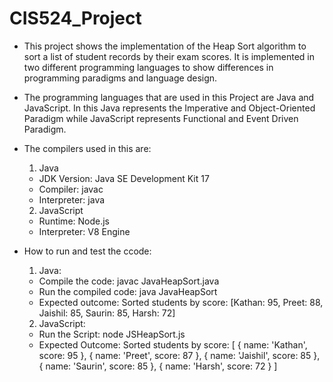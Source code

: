 # CIS524_Project

- This project shows the implementation of the Heap Sort algorithm to sort a list of student records by their exam scores. It is implemented in two different programming languages to show differences in programming paradigms and language design.

- The programming languages that are used in this Project are Java and JavaScript. In this Java represents the Imperative and Object-Oriented Paradigm while JavaScript represents Functional and Event Driven Paradigm.

- The compilers used in this are:
  1) Java
  - JDK Version: Java SE Development Kit 17
  - Compiler: javac
  - Interpreter: java
  
  2) JavaScript
  - Runtime: Node.js 
  - Interpreter: V8 Engine
  
- How to run and test the ccode:
  1) Java:
  - Compile the code:
     javac JavaHeapSort.java
  - Run the compiled code:
     java JavaHeapSort
  - Expected outcome:
    Sorted students by score:
    [Kathan: 95, Preet: 88, Jaishil: 85, Saurin: 85, Harsh: 72]

  2) JavaScript:
  - Run the Script:
     node JSHeapSort.js
  - Expected Outcome:
     Sorted students by score:
      [
        { name: 'Kathan', score: 95 },
        { name: 'Preet', score: 87 },
        { name: 'Jaishil', score: 85 },
        { name: 'Saurin', score: 85 },
        { name: 'Harsh', score: 72 }
      ]

    
